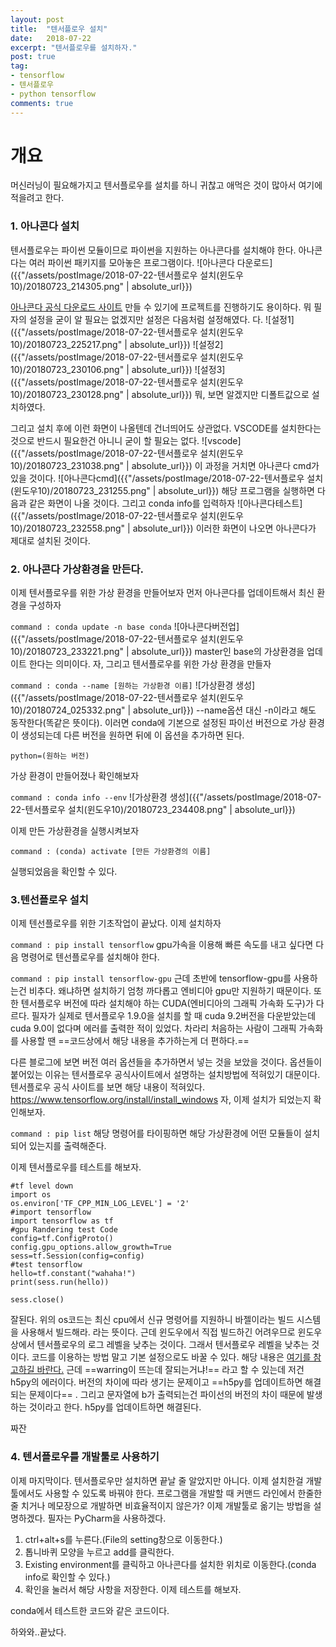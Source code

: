 ```yaml
---
layout: post
title:  "텐서플로우 설치"
date:   2018-07-22
excerpt: "텐서플로우를 설치하자."
post: true
tag:
- tensorflow
- 텐서플로우
- python tensorflow
comments: true
---
```


# 개요

머신러닝이 필요해가지고 텐서플로우를 설치를 하니 귀찮고 애먹은 것이 많아서 여기에 적을려고 한다.


### 1. 아나콘다 설치
텐서플로우는 파이썬 모듈이므로 파이썬을 지원하는 아나콘다를 설치해야 한다. 아나콘다는 여러 파이썬 패키지를 모아놓은 프로그램이다.
![아나콘다 다운로드]({{"/assets/postImage/2018-07-22-텐서플로우 설치(윈도우10)/20180723_214305.png" | absolute_url}})

[아나콘다 공식 다운로드 사이트](https://www.anaconda.com/download/) 만들 수 있기에 프로젝트를 진행하기도 용이하다.
뭐 필자의 설정을 굳이 알 필요는 없겠지만 설정은 다음처럼 설정해였다.
다.
![설정1]({{"/assets/postImage/2018-07-22-텐서플로우 설치(윈도우10)/20180723_225217.png" | absolute_url}})
![설정2]({{"/assets/postImage/2018-07-22-텐서플로우 설치(윈도우10)/20180723_230106.png" | absolute_url}})
![설정3]({{"/assets/postImage/2018-07-22-텐서플로우 설치(윈도우10)/20180723_230128.png" | absolute_url}})
뭐, 보면 알겠지만 디폴트값으로 설치하였다.

그리고 설치 후에 이런 화면이 나올텐데 건너띄어도 상관없다. VSCODE를 설치한다는 것으로 반드시 필요한건 아니니 굳이 할 필요는 없다.
![vscode]({{"/assets/postImage/2018-07-22-텐서플로우 설치(윈도우10)/20180723_231038.png" | absolute_url}})
이 과정을 거치면 아나콘다 cmd가 있을 것이다.
![아나콘다cmd]({{"/assets/postImage/2018-07-22-텐서플로우 설치(윈도우10)/20180723_231255.png" | absolute_url}})
해당 프로그램을 실행하면 다음과 같은 화면이 나올 것이다.
그리고 conda info를 입력하자
![아나콘다테스트]({{"/assets/postImage/2018-07-22-텐서플로우 설치(윈도우10)/20180723_232558.png" | absolute_url}})
이러한 화면이 나오면 아나콘다가 제대로 설치된 것이다.

### 2. 아나콘다 가상환경을 만든다.
이제 텐서플로우를 위한 가상 환경을 만들어보자
먼저 아나콘다를 업데이트해서 최신 환경을 구성하자

 ```command : conda update -n base conda```
![아나콘다버전업]({{"/assets/postImage/2018-07-22-텐서플로우 설치(윈도우10)/20180723_233221.png" | absolute_url}})
master인 base의 가상환경을 업데이트 한다는 의미이다.
자, 그리고 텐서플로우를 위한 가상 환경을 만들자

 ```command : conda --name [원하는 가상환경 이름]```
![가상환경 생성]({{"/assets/postImage/2018-07-22-텐서플로우 설치(윈도우10)/20180724_025332.png" | absolute_url}})
--name옵션 대신 -n이라고 해도 동작한다(똑같은 뜻이다). 이러면 conda에 기본으로 설정된 파이선 버전으로 가상 환경이 생성되는데 다른 버전을 원하면 뒤에 이 옵션을 추가하면 된다.

```python=(원하는 버전)```

가상 환경이 만들어졌나 확인해보자

 ```command : conda info --env```
![가상환경 생성]({{"/assets/postImage/2018-07-22-텐서플로우 설치(윈도우10)/20180723_234408.png" | absolute_url}})

이제 만든 가상환경을 실행시켜보자

 ```command : (conda) activate [만든 가상환경의 이름]```

실행되었음을 확인할 수 있다.

### 3.텐선플로우 설치
이제 텐선플로우를 위한 기초작업이 끝났다.
이제 설치하자

```command : pip install tensorflow```
gpu가속을 이용해 빠른 속도를 내고 싶다면 다음 명령어로 텐선플로우를 설치해야 한다.

```command : pip install tensorflow-gpu```
근데 초반에 tensorflow-gpu를 사용하는건 비추다. 왜냐하면 설치하기 엄청 까다롭고 엔비디아 gpu만 지원하기 때문이다. 또한 텐서플로우 버전에 따라 설치해야 하는 CUDA(엔비디아의 그래픽 가속화 도구)가 다르다. 필자가 실제로 텐서플로우 1.9.0을 설치를 할 때 cuda 9.2버전을 다운받았는데 cuda 9.0이 없다며 에러를 출력한 적이 있었다.
차라리 처음하는 사람이 그래픽 가속화를 사용할 땐 ==코드상에서 해당 내용을 추가하는게 더 편하다.==

다른 블로그에 보면 버전 여러 옵션들을 추가하면서 넣는 것을 보았을 것이다. 옵션들이 붙어있는 이유는 텐서플로우 공식사이트에서 설명하는 설치방법에 적혀있기 대문이다.
텐서플로우 공식 사이트를 보면 해당 내용이 적혀있다.
https://www.tensorflow.org/install/install_windows
자, 이제 설치가 되었는지 확인해보자.

```command : pip list```
해당 명령어를 타이핑하면 해당 가상환경에 어떤 모듈들이 설치되어 있는지를 출력해준다.

이제 텐서플로우를 테스트를 해보자.
~~~
#tf level down
import os
os.environ['TF_CPP_MIN_LOG_LEVEL'] = '2'
#import tensorflow
import tensorflow as tf
#gpu Randering test Code
config=tf.ConfigProto()
config.gpu_options.allow_growth=True
sess=tf.Session(config=config)
#test tensorflow
hello=tf.constant("wahaha!")
print(sess.run(hello))

sess.close()

~~~
잘된다.
위의 os코드는 최신 cpu에서 신규 명령어를 지원하니 바젤이라는 빌드 시스템을 사용해서 빌드해라. 라는 뜻이다. 근데 윈도우에서 직접 빌드하긴 어려우므로 윈도우상에서 텐서플로우의 로그 레벨을 낮추는 것이다. 그래서 텐서플로우 레벨을 낮추는 것이다. 코드를 이용하는 방법 말고 기본 설정으로도 바꿀 수 있다. 해당 내용은 [여기를 참고하길 바란다.](http://effortmakesme.tistory.com/126)
근데 ==warring이 뜨는데 잘되는거냐!== 라고 할 수 있는데 저건 h5py의 에러이다. 버전의 차이에 따라 생기는 문제이고 ==h5py를 업데이트하면 해결되는 문제이다== .
그리고 문자열에 b가 출력되는건 파이선의 버전의 차이 때문에 발생하는 것이라고 한다.
h5py를 업데이트하면 해결된다.

짜잔

### 4. 텐서플로우를 개발툴로 사용하기
이제 마지막이다.
텐서플로우만 설치하면 끝날 줄 알았지만 아니다.
이제 설치한걸 개발툴에서도 사용할 수 있도록 바꿔야 한다.
프로그램을 개발할 때 커맨드 라인에서 한줄한줄 치거나 메모장으로 개발하면 비효율적이지 않은가?
이제 개발툴로 옮기는 방법을 설명하겠다.
필자는 PyCharm을 사용하겠다.
1. ctrl+alt+s를 누른다.(File의 setting창으로 이동한다.)
2. 톱니바퀴 모양을 누르고 add를 클릭한다.
3. Existing environment를 클릭하고 아나콘다를 설치한 위치로 이동한다.(conda info로 확인할 수 있다.)
4. 확인을 눌러서 해당 사항을 저장한다.
이제 테스트를 해보자.

conda에서 테스트한 코드와 같은 코드이다.

하와와..끝났다.